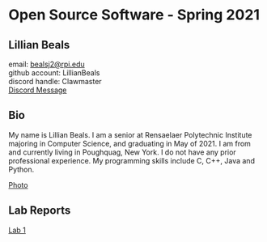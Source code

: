 # Open Source Software - Spring 2021
## Lillian Beals
email: bealsj2@rpi.edu  
github account: LillianBeals  
discord handle: Clawmaster  
[Discord Message](labs/lab-01/DiscordMessage.png)  

## Bio
My name is Lillian Beals. I am a senior at Rensaelaer Polytechnic Institute majoring in Computer Science, and graduating in May of 2021. I am from and currently living in Poughquag, New York. I do not have any prior professional experience. My programming skills include C, C++, Java and Python.  

[Photo](labs/lab-01/Introduction_Photo.jpg)  

## Lab Reports
[Lab 1](labs/lab-01/report.md)
